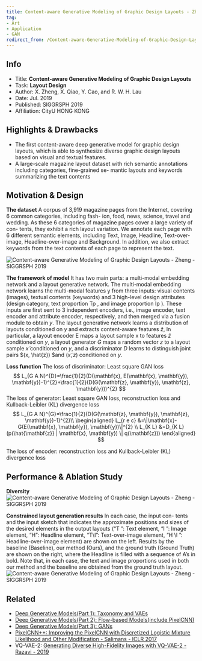 ```yaml
---
title: Content-aware Generative Modeling of Graphic Design Layouts - Zheng - SIGGRSPH 2019
tag:
- Art
- Application
- GAN
redirect_from: /Content-aware-Generative-Modeling-of-Graphic-Design-Layouts-Zheng-SIGGRSPH.html
---
```




## Info
- Title: **Content-aware Generative Modeling of Graphic Design Layouts**
- Task: **Layout Design**
- Author: X. Zheng, X. Qiao, Y. Cao, and R. W. H. Lau
- Date:  Jul. 2019
- Published: SIGGRSPH 2019
- Affiliation: CityU HONG KONG

## Highlights & Drawbacks
- The first content-aware deep generative model for graphic design layouts, which is able to synthesize diverse graphic design layouts based on visual and textual features.
- A large-scale magazine layout dataset with rich semantic annotations including categories, fine-grained se- mantic layouts and keywords summarizing the text contents

## Motivation & Design
**The dataset**
A corpus of 3,919 magazine pages from the Internet, covering 6 common categories, including fash- ion, food, news, science, travel and wedding. As these 6 categories of magazine pages cover a large variety of con- tents, they exhibit a rich layout variation. We annotate each page with 6 different semantic elements, including Text, Image, Headline, Text-over-image, Headline-over-image and Background. In addition, we also extract keywords from the text contents of each page to represent the text. 

![Content-aware Generative Modeling of Graphic Design Layouts - Zheng - SIGGRSPH 2019](https://i.imgur.com/pySZVNF.jpg)

**The framework of model**
It has two main parts: a multi-modal embedding network and a layout generative network. The multi-modal embedding network learns the multi-modal features y from three inputs: visual contents (images), textual contents (keywords) and 3 high-level design attributes (design category, text proportion Tp , and image proportion Ip ). These inputs are first sent to 3 independent encoders, i.e., image encoder, text encoder and attribute encoder, respectively, and then merged via a fusion module to obtain $y$. The layout generative network learns a distribution of layouts conditioned on $y$ and extracts content-aware features $\hat{z}$, In particular, a layout encoder E maps a layout sample x to features $\hat{z}$ conditioned on $y$, a layout generator $G$ maps a random vector $z$ to a layout sample $x ̃$ conditioned on $y$, and a discriminator $D$ learns to distinguish joint pairs $(x, \hat{z}) $and $(x ̃ , z)$ conditioned on $y$. 


**Loss function**
The loss of discriminator: Least square GAN loss
$$
L_{G A N}^{D}=\frac{1}{2}(D(\mathbf{x}, E(\mathbf{x}, \mathbf{y}), \mathbf{y})-1)^{2}+\frac{1}{2}(D(G(\mathbf{z}, \mathbf{y}), \mathbf{z}, \mathbf{y}))^{2}
$$
The loss of generator: Least square GAN loss, reconstruction loss and Kullback-Leibler (KL) divergence loss 
$$
L_{G A N}^{G}=\frac{1}{2}(D(G(\mathbf{z}, \mathbf{y}), \mathbf{z}, \mathbf{y})-1)^{2}\\
\begin{aligned} L_{r e c} &=\|\mathbf{x}-G(E(\mathbf{x}, \mathbf{y}), \mathbf{y})\|^{2} \\ L_{K L} &=D_{K L}(p(\hat{\mathbf{z}} | \mathbf{x}, \mathbf{y}) \| q(\mathbf{z})) \end{aligned}
$$

The loss of encoder: reconstruction loss and Kullback-Leibler (KL) divergence loss



## Performance & Ablation Study
**Diversity**
![Content-aware Generative Modeling of Graphic Design Layouts - Zheng - SIGGRSPH 2019](https://i.imgur.com/xIu4TQJ.jpg)

**Constrained layout generation results**
In each case, the input con- tents and the input sketch that indicates the approximate positions and sizes of the desired elements in the output layouts (“T ”: Text element, “I ”: Image element, “H”: Headline element, “T\I”: Text-over-image element, “H \I ”: Headline-over-image element) are shown on the left. Results by the baseline (Baseline), our method (Ours), and the ground truth (Ground Truth) are shown on the right, where the Headline is filled with a sequence of A’s in bold. Note that, in each case, the text and image proportions used in both our method and the baseline are obtained from the ground truth layout. 
![Content-aware Generative Modeling of Graphic Design Layouts - Zheng - SIGGRSPH 2019](https://i.imgur.com/s3DtBJZ.jpg)

<script async src="https://pagead2.googlesyndication.com/pagead/js/adsbygoogle.js"></script>
<ins class="adsbygoogle"
     style="display:block; text-align:center;"
     data-ad-layout="in-article"
     data-ad-format="fluid"
     data-ad-client="ca-pub-4466575858054752"
     data-ad-slot="8787986126"></ins>
<script>
     (adsbygoogle = window.adsbygoogle || []).push({});
</script>


## Related
-  [Deep Generative Models(Part 1): Taxonomy and VAEs](https://arxivnote.ddlee.cn/Deep-Generative-Models-Taxonomy-VAE.html)
- [Deep Generative Models(Part 2): Flow-based Models(include PixelCNN)](https://arxivnote.ddlee.cn/Deep-Generative-Models-Flow-based-Models-PixelCNN.html)
- [Deep Generative Models(Part 3): GANs](https://arxivnote.ddlee.cn/Deep-Generative-Models-GAN-WGAN-SAGAN-StyleGAN-BigGAN.html)
- [PixelCNN++: Improving the PixelCNN with Discretized Logistic Mixture Likelihood and Other Modification - Salimans - ICLR 2017](https://arxivnote.ddlee.cn/PixelCNN++-Improving-the-PixelCNN-with-Discretized-Logistic-Mixture-Likelihood-and-Other-Modification.html)
- VQ-VAE-2: [ Generating Diverse High-Fidelity Images with VQ-VAE-2 - Razavi - 2019](https://arxivnote.ddlee.cn/Generating-Diverse-High-Fidelity-Images-with-VQ-VAE-2.html)